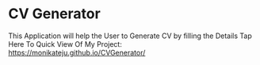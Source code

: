 # CV Generator
This Application will help the User to Generate CV by filling the Details
Tap Here To Quick View Of My Project: https://monikateju.github.io/CVGenerator/ 
